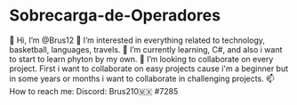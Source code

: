 # Sobrecarga-de-Operadores
👋 Hi, I’m @Brus12
👀 I’m interested in everything related to technology, basketball, languages, travels.
🌱 I’m currently learning, C#, and also i want to start to learn phyton by my own.
💞️ I’m looking to collaborate on every project. First i want to collaborate on easy projects cause i'm a beginner but in some years or months i want to collaborate in challenging projects.
📫 How to reach me: Discord: Brus210🇲🇽 #7285
